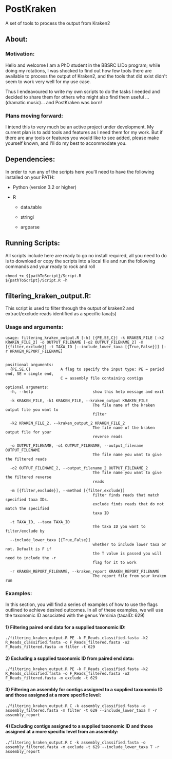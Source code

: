 # PostKraken

A set of tools to process the output from Kraken2

## About:

### Motivation:

Hello and welcome I am a PhD student in the BBSRC LIDo program; while doing my rotations, I was shocked to find out how few tools there are available to process the output of Kraken2, and the tools that did exist didn't seem to work very well for my use case.

Thus I endeavoured to write my own scripts to do the tasks I needed and decided to share them for others who might also find them useful ...(dramatic music)... and PostKraken was born!

### Plans moving forward:

I intend this to very much be an active project under development. My current plan is to add tools and features as I need them for my work. But if there are any tools or features you would like to see added, please make yourself known, and I'll do my best to accommodate you.

## Dependencies:

In order to run any of the scripts here you'll need to have the following installed on your PATH:

-   Python (version 3.2 or higher)

-   R

    -   data.table

    -   stringi

    -   argparse

## Running Scripts:

All scripts include here are ready to go no install required, all you need to do is to download or copy the scripts into a local file and run the following commands and your ready to rock and roll

```{bash}
chmod +x ${pathToScript}/Script.R
${pathToScript}/Script.R -h
```

## filtering_kraken_output.R:

This script is used to filter through the output of kraken2 and extract/exclude reads identified as a specific taxa(s)

### Usage and arguments:

```{bash}
usage: filtering_kraken_output.R [-h] [{PE,SE,C}] -k KRAKEN_FILE [-k2 KRAKEN_FILE_2] -o OUTPUT_FILENAME [-o2 OUTPUT_FILENAME_2] -m [{filter,exclude}] -t TAXA_ID [--include_lower_taxa [{True,False}]] [-r KRAKEN_REPORT_FILENAME]


positional arguments:
  {PE,SE,C}             A flag to specify the input type: PE = paried end, SE = single end, 
                        C = assembly file containing contigs

optional arguments:
  -h, --help                          show this help message and exit
  
  -k KRAKEN_FILE, -k1 KRAKEN_FILE, --kraken_output KRAKEN_FILE
                                      The file name of the kraken output file you want to
                                      filter
                                      
  -k2 KRAKEN_FILE_2, --kraken_output_2 KRAKEN_FILE_2
                                      The file name of the kraken output file for your
                                      reverse reads
                                      
  -o OUTPUT_FILENAME, -o1 OUTPUT_FILENAME, --output_filename OUTPUT_FILENAME
                                      The file name you want to give the filtered reads
                                      
  -o2 OUTPUT_FILENAME_2, --output_filename_2 OUTPUT_FILENAME_2
                                      The file name you want to give the filtered reverse
                                      reads
                                      
  -m [{filter,exclude}], --method [{filter,exclude}]
                                      filter finds reads that match specified taxa IDs.
                                      exclude finds reads that do not match the specified
                                      taxa ID
                                      
  -t TAXA_ID, --taxa TAXA_ID
                                      The taxa ID you want to filter/exclude by
                                      
  --include_lower_taxa [{True,False}]
                                      whether to include lower taxa or not. Defualt is F if
                                      the T value is passed you will need to include the -r
                                      flag for it to work
                                      
  -r KRAKEN_REPORT_FILENAME, --kraken_report KRAKEN_REPORT_FILENAME
                                      The report file from your kraken run
```

### Examples:

In this section, you will find a series of examples of how to use the flags outlined to achieve desired outcomes. In all of these examples, we will use the taxonomic ID associated with the genus Yersinia (taxaID: 629)

#### 1) Filtering paired end data for a supplied taxonomic ID:

```{bash}
./filtering_kraken_output.R PE -k F_Reads_classified.fasta -k2 R_Reads_classified.fasta -o F_Reads_filtered.fasta -o2 F_Reads_filtered.fasta -m filter -t 629 
```

#### 2) Excluding a supplied taxonomic ID from paired end data:

```{bash}
./filtering_kraken_output.R PE -k F_Reads_classified.fasta -k2 R_Reads_classified.fasta -o F_Reads_filtered.fasta -o2 F_Reads_filtered.fasta -m exclude -t 629 
```

#### 3) Filtering an assembly for contigs assigned to a supplied taxonomic ID and those assigned at a more specific level:

```{bash}
./filtering_kraken_output.R C -k assembly_classified.fasta -o assembly_filtered.fasta -m filter -t 629 --include_lower_taxa T -r assembly_report
```

#### 4) Excluding contigs assigned to a supplied taxonomic ID and those assigned at a more specific level from an assembly:

```{bash}
./filtering_kraken_output.R C -k assembly_classified.fasta -o assembly_filtered.fasta -m exclude -t 629 --include_lower_taxa T -r assembly_report
```
